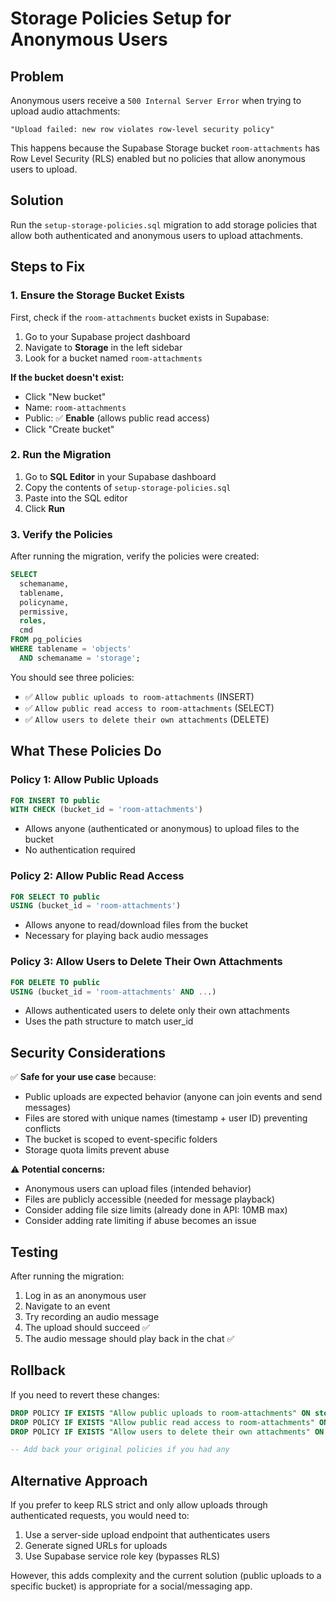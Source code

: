 # Storage Policies Setup for Anonymous Users

## Problem

Anonymous users receive a `500 Internal Server Error` when trying to upload audio attachments:

```
"Upload failed: new row violates row-level security policy"
```

This happens because the Supabase Storage bucket `room-attachments` has Row Level Security (RLS) enabled but no policies that allow anonymous users to upload.

## Solution

Run the `setup-storage-policies.sql` migration to add storage policies that allow both authenticated and anonymous users to upload attachments.

## Steps to Fix

### 1. Ensure the Storage Bucket Exists

First, check if the `room-attachments` bucket exists in Supabase:

1. Go to your Supabase project dashboard
2. Navigate to **Storage** in the left sidebar
3. Look for a bucket named `room-attachments`

**If the bucket doesn't exist:**

- Click "New bucket"
- Name: `room-attachments`
- Public: ✅ **Enable** (allows public read access)
- Click "Create bucket"

### 2. Run the Migration

1. Go to **SQL Editor** in your Supabase dashboard
2. Copy the contents of `setup-storage-policies.sql`
3. Paste into the SQL editor
4. Click **Run**

### 3. Verify the Policies

After running the migration, verify the policies were created:

```sql
SELECT
  schemaname,
  tablename,
  policyname,
  permissive,
  roles,
  cmd
FROM pg_policies
WHERE tablename = 'objects'
  AND schemaname = 'storage';
```

You should see three policies:

- ✅ `Allow public uploads to room-attachments` (INSERT)
- ✅ `Allow public read access to room-attachments` (SELECT)
- ✅ `Allow users to delete their own attachments` (DELETE)

## What These Policies Do

### Policy 1: Allow Public Uploads

```sql
FOR INSERT TO public
WITH CHECK (bucket_id = 'room-attachments')
```

- Allows anyone (authenticated or anonymous) to upload files to the bucket
- No authentication required

### Policy 2: Allow Public Read Access

```sql
FOR SELECT TO public
USING (bucket_id = 'room-attachments')
```

- Allows anyone to read/download files from the bucket
- Necessary for playing back audio messages

### Policy 3: Allow Users to Delete Their Own Attachments

```sql
FOR DELETE TO public
USING (bucket_id = 'room-attachments' AND ...)
```

- Allows authenticated users to delete only their own attachments
- Uses the path structure to match user_id

## Security Considerations

✅ **Safe for your use case** because:

- Public uploads are expected behavior (anyone can join events and send messages)
- Files are stored with unique names (timestamp + user ID) preventing conflicts
- The bucket is scoped to event-specific folders
- Storage quota limits prevent abuse

⚠️ **Potential concerns:**

- Anonymous users can upload files (intended behavior)
- Files are publicly accessible (needed for message playback)
- Consider adding file size limits (already done in API: 10MB max)
- Consider adding rate limiting if abuse becomes an issue

## Testing

After running the migration:

1. Log in as an anonymous user
2. Navigate to an event
3. Try recording an audio message
4. The upload should succeed ✅
5. The audio message should play back in the chat ✅

## Rollback

If you need to revert these changes:

```sql
DROP POLICY IF EXISTS "Allow public uploads to room-attachments" ON storage.objects;
DROP POLICY IF EXISTS "Allow public read access to room-attachments" ON storage.objects;
DROP POLICY IF EXISTS "Allow users to delete their own attachments" ON storage.objects;

-- Add back your original policies if you had any
```

## Alternative Approach

If you prefer to keep RLS strict and only allow uploads through authenticated requests, you would need to:

1. Use a server-side upload endpoint that authenticates users
2. Generate signed URLs for uploads
3. Use Supabase service role key (bypasses RLS)

However, this adds complexity and the current solution (public uploads to a specific bucket) is appropriate for a social/messaging app.
